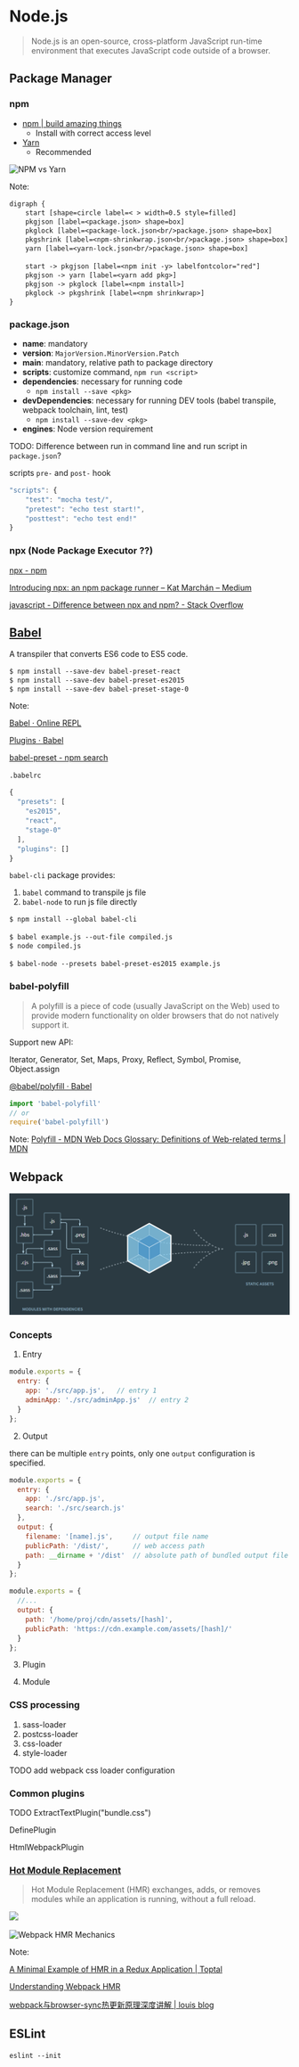 # Node.js

> Node.js is an open-source, cross-platform JavaScript run-time environment that executes JavaScript code outside of a browser. 

<!-- vertical -->

## Package Manager

### npm

* [npm | build amazing things](https://www.npmjs.com/ "")
  - Install with correct access level
* [Yarn](https://yarnpkg.com/zh-Hant/ "")
  - Recommended

<!-- vertical -->

![NPM vs Yarn](public/npm_yarn.svg)

Note:
```graphviz
digraph {
    start [shape=circle label=< > width=0.5 style=filled]
    pkgjson [label=<package.json> shape=box]
    pkglock [label=<package-lock.json<br/>package.json> shape=box]
    pkgshrink [label=<npm-shrinkwrap.json<br/>package.json> shape=box]
    yarn [label=<yarn-lock.json<br/>package.json> shape=box]

    start -> pkgjson [label=<npm init -y> labelfontcolor="red"]
    pkgjson -> yarn [label=<yarn add pkg>]
    pkgjson -> pkglock [label=<npm install>]
    pkglock -> pkgshrink [label=<npm shrinkwrap>]
}
```

<!-- vertical -->

### package.json

* **name**: mandatory
* **version**: `MajorVersion.MinorVersion.Patch`
* **main**: mandatory, relative path to package directory
* **scripts**: customize command, `npm run <script>`
* **dependencies**: necessary for running code
  - `npm install --save <pkg>`
* **devDependencies**: necessary for running DEV tools (babel transpile, webpack toolchain, lint, test)
  - `npm install --save-dev <pkg>`
* **engines**: Node version requirement

<!-- vertical -->

TODO: Difference between run in command line and run script in `package.json`?

<!-- vertical -->

scripts `pre-` and `post-` hook

```js
"scripts": {
    "test": "mocha test/",
    "pretest": "echo test start!",
    "posttest": "echo test end!"
}
```

<!-- vertical -->

### npx (Node Package Executor ??)

[npx  -  npm](https://www.npmjs.com/package/npx "")

[Introducing npx: an npm package runner – Kat Marchán – Medium](https://medium.com/@maybekatz/introducing-npx-an-npm-package-runner-55f7d4bd282b "")

[javascript - Difference between npx and npm? - Stack Overflow](https://stackoverflow.com/questions/50605219/difference-between-npx-and-npm "")

<!-- vertical -->

## [Babel](https://babeljs.io/ "")

A transpiler that converts ES6 code to ES5 code.


```shell
$ npm install --save-dev babel-preset-react
$ npm install --save-dev babel-preset-es2015
$ npm install --save-dev babel-preset-stage-0
```

Note:

[Babel · Online REPL](https://babeljs.io/repl "")

[Plugins · Babel](https://babeljs.io/docs/en/plugins/ "")

[babel-preset - npm search](https://www.npmjs.com/search?q=babel-preset "")

<!-- vertical -->

`.babelrc`
```javascript
{
  "presets": [
    "es2015",
    "react",
    "stage-0"
  ],
  "plugins": []
}
```
<!-- vertical -->

`babel-cli` package provides:
1.  `babel` command to transpile js file
2. `babel-node` to run js file directly

```shell
$ npm install --global babel-cli

$ babel example.js --out-file compiled.js
$ node compiled.js

$ babel-node --presets babel-preset-es2015 example.js
```
<!-- vertical -->

### babel-polyfill

> A polyfill is a piece of code (usually JavaScript on the Web) used to provide modern functionality on older browsers that do not natively support it.

Support new API:

Iterator, Generator, Set, Maps, Proxy, Reflect, Symbol, Promise, Object.assign

[@babel/polyfill · Babel](https://babeljs.io/docs/en/babel-polyfill "")

```javascript
import 'babel-polyfill'
// or
require('babel-polyfill')
```

Note: [Polyfill - MDN Web Docs Glossary: Definitions of Web-related terms | MDN](https://developer.mozilla.org/en-US/docs/Glossary/Polyfill "")

<!-- vertical -->

## Webpack

![webpack png](public/webpack.png)

<!-- vertical -->

### Concepts

1. Entry

```js
module.exports = {
  entry: {
    app: './src/app.js',   // entry 1
    adminApp: './src/adminApp.js'  // entry 2
  }
};
```

<!-- vertical -->

2. Output

there can be multiple `entry` points, only one `output` configuration is specified.

```js
module.exports = {
  entry: {
    app: './src/app.js',
    search: './src/search.js'
  },
  output: {
    filename: '[name].js',     // output file name
    publicPath: '/dist/',      // web access path
    path: __dirname + '/dist'  // absolute path of bundled output file
  }
};
```

```js
module.exports = {
  //...
  output: {
    path: '/home/proj/cdn/assets/[hash]',
    publicPath: 'https://cdn.example.com/assets/[hash]/'
  }
};
```

<!-- vertical -->

3. Plugin

<!-- vertical -->

4. Module



<!-- vertical -->

### CSS processing

1. sass-loader
2. postcss-loader
3. css-loader
4. style-loader

TODO add webpack css loader configuration

<!-- vertical -->

### Common plugins

TODO ExtractTextPlugin("bundle.css")

DefinePlugin

HtmlWebpackPlugin



<!-- vertical -->

### [Hot Module Replacement](https://webpack.js.org/concepts/hot-module-replacement "")

> Hot Module Replacement (HMR) exchanges, adds, or removes modules while an application is running, without a full reload.

![](https://uploads.toptal.io/blog/image/126624/toptal-blog-image-1531492763968-39dfd789f841e20fa94d1e387789c9bc.png )

![Webpack HMR Mechanics](https://www.javascriptstuff.com/static/webpack-overview-diagram-de23dc03e5ee143a3d1f1ec7e4c72eff-18766.png )

Note:

[A Minimal Example of HMR in a Redux Application | Toptal](https://www.toptal.com/javascript/hot-module-replacement-in-redux "")

[Understanding Webpack HMR](https://www.javascriptstuff.com/understanding-hmr/ "")

[webpack与browser-sync热更新原理深度讲解 | louis blog](https://louiszhai.github.io/2017/04/19/hmr/ "")

<!-- vertical -->

## ESLint

`eslint --init`
